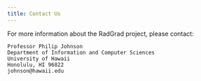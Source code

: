 ```yaml
---
title: Contact Us
---
```


For more information about the RadGrad project, please contact:

```
Professor Philip Johnson
Department of Information and Computer Sciences
University of Hawaii
Honolulu, HI 96822
johnson@hawaii.edu
```